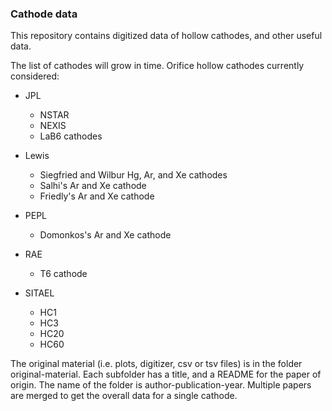 ### Cathode data
This repository contains digitized data of hollow cathodes, and other useful data.

The list of cathodes will grow in time. Orifice hollow cathodes currently considered:
- JPL

    - NSTAR
    - NEXIS
    - LaB6 cathodes

- Lewis

    - Siegfried and Wilbur Hg, Ar, and Xe cathodes 
    - Salhi's Ar and Xe cathode
    - Friedly's Ar and Xe cathode

- PEPL

    - Domonkos's Ar and Xe cathode

- RAE

    - T6 cathode 

- SITAEL

    - HC1
    - HC3
    - HC20
    - HC60

The original material (i.e. plots, digitizer, csv or tsv files) is in the folder original-material. Each subfolder has a title, and a README for the paper of origin. The name of the folder is author-publication-year.
Multiple papers are merged to get the overall data for a single cathode.
